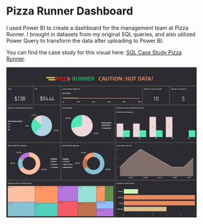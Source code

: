 # Pizza Runner Dashboard
I used Power BI to create a dashboard for the management team at Pizza Runner. I brought in datasets from my original SQL queries, and also utilized Power Query to transform the data after uploading to Power BI.

You can find the case study for this visual here: [SQL Case Study Pizza Runner](https://github.com/mikes802/SQL-Case-Study-Pizza-Runner).

![Pizza Runner Dashboard](/Pizza_Runner_Dashboard.jpg)
